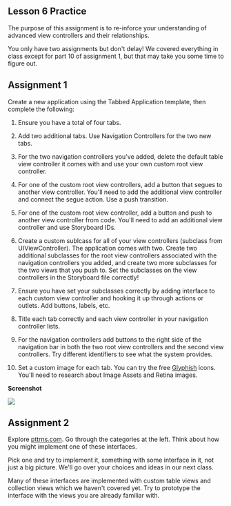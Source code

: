 ## Lesson 6 Practice

The purpose of this assignment is to re-inforce your understanding of advanced view controllers and their relationships.

You only have two assignments but don't delay! We covered everything in class except for part 10 of assignment 1, but that may take you some time to figure out.

## Assignment 1

Create a new application using the Tabbed Application template, then complete the following:

1. Ensure you have a total of four tabs.

2. Add two additional tabs. Use Navigation Controllers for the two new tabs.

3. For the two navigation controllers you've added, delete the default table view controller it comes with and use your own custom root view controller.

4. For one of the custom root view controllers, add a button that segues to another view controller. You'll need to add the additional view controller and connect the segue action. Use a push transition.

5. For one of the custom root view controller, add a button and push to another view controller from code. You'll need to add an additional view controller and use Storyboard IDs.

6. Create a custom sublcass for all of your view controllers (subclass from UIViewController). The application comes with two. Create two additional subclasses for the root view controllers associated with the navigation controllers you added, and create two more subclasses for the two views that you push to. Set the subclasses on the view controllers in the Storyboard file correctly!

7. Ensure you have set your subclasses correctly by adding interface to each custom view controller and hooking it up through actions or outlets. Add buttons, labels, etc.

8. Title each tab correctly and each view controller in your navigation controller lists.

9. For the navigation controllers add buttons to the right side of the navigation bar in both the two root view controllers and the second view controllers. Try different identifiers to see what the system provides.

10. Set a custom image for each tab. You can try the free [Glyphish](http://www.glyphish.com/) icons. You'll need to research about Image Assets and Retina images.

**Screenshot**

![](https://s3.amazonaws.com/okcoders/ios/images/06-practice-01.png)

## Assignment 2

Explore [pttrns.com](http://pttrns.com). Go through the categories at the left. Think about how you might implement one of these interfaces.

Pick one and try to implement it, something with some interface in it, not just a big picture. We'll go over your choices and ideas in our next class.

Many of these interfaces are implemented with custom table views and collection views which we haven't covered yet. Try to prototype the interface with the views you are already familiar with.